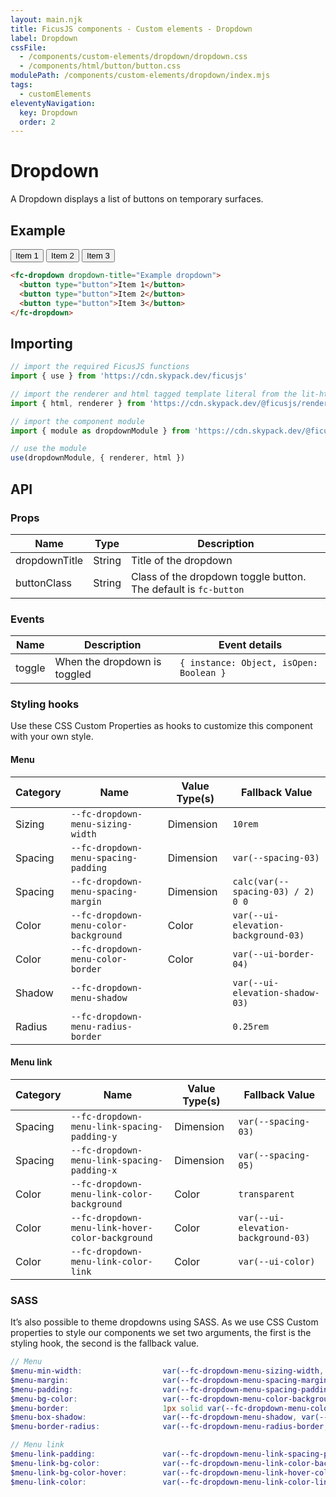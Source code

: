 ```yaml
---
layout: main.njk
title: FicusJS components - Custom elements - Dropdown
label: Dropdown
cssFile:
  - /components/custom-elements/dropdown/dropdown.css
  - /components/html/button/button.css
modulePath: /components/custom-elements/dropdown/index.mjs
tags:
  - customElements
eleventyNavigation:
  key: Dropdown
  order: 2
---
```

# Dropdown

A Dropdown displays a list of buttons on temporary surfaces.

## Example

<div class="fd-component-container">
  <fc-dropdown dropdown-title="Example dropdown">
    <button type="button">Item 1</button>
    <button type="button">Item 2</button>
    <button type="button">Item 3</button>
  </fc-dropdown>
</div>

```html
<fc-dropdown dropdown-title="Example dropdown">
  <button type="button">Item 1</button>
  <button type="button">Item 2</button>
  <button type="button">Item 3</button>
</fc-dropdown>
```

## Importing

```js
// import the required FicusJS functions
import { use } from 'https://cdn.skypack.dev/ficusjs'

// import the renderer and html tagged template literal from the lit-html library
import { html, renderer } from 'https://cdn.skypack.dev/@ficusjs/renderers/lit-html'

// import the component module
import { module as dropdownModule } from 'https://cdn.skypack.dev/@ficusjs/components/custom-elements/dropdown'

// use the module
use(dropdownModule, { renderer, html })
```

## API

### Props

| Name | Type | Description |
| --- | --- | --- |
| dropdownTitle | String | Title of the dropdown  |
| buttonClass | String | Class of the dropdown toggle button. The default is `fc-button`  |

### Events

| Name | Description | Event details |
| --- | --- | --- |
| toggle | When the dropdown is toggled | `{ instance: Object, isOpen: Boolean }` |

### Styling hooks

Use these CSS Custom Properties as hooks to customize this component with your own style.

#### Menu

| Category | Name | Value Type(s) | Fallback Value
| --- | --- | --- | --- |
| Sizing | `--fc-dropdown-menu-sizing-width` | Dimension | `10rem` |
| Spacing | `--fc-dropdown-menu-spacing-padding` | Dimension | `var(--spacing-03)` |
| Spacing | `--fc-dropdown-menu-spacing-margin` | Dimension | `calc(var(--spacing-03) / 2) 0 0` |
| Color | `--fc-dropdown-menu-color-background` | Color | `var(--ui-elevation-background-03)` |
| Color | `--fc-dropdown-menu-color-border` | Color | `var(--ui-border-04)` |
| Shadow | `--fc-dropdown-menu-shadow` | | `var(--ui-elevation-shadow-03)` |
| Radius | `--fc-dropdown-menu-radius-border` | | `0.25rem` |

#### Menu link

| Category | Name | Value Type(s) | Fallback Value
| --- | --- | --- | --- |
| Spacing | `--fc-dropdown-menu-link-spacing-padding-y` | Dimension | `var(--spacing-03)` |
| Spacing | `--fc-dropdown-menu-link-spacing-padding-x` | Dimension | `var(--spacing-05)` |
| Color | `--fc-dropdown-menu-link-color-background` | Color | `transparent` |
| Color | `--fc-dropdown-menu-link-hover-color-background` | Color | `var(--ui-elevation-background-03)` |
| Color | `--fc-dropdown-menu-link-color-link` | Color | `var(--ui-color)` |

### SASS

It’s also possible to theme dropdowns using SASS. As we use CSS Custom properties to style our components we set two arguments, the first is the styling hook, the second is the fallback value.

```scss
// Menu
$menu-min-width:                  var(--fc-dropdown-menu-sizing-width, 10rem);
$menu-margin:                     var(--fc-dropdown-menu-spacing-margin, calc(var(--spacing-03) / 2) 0 0);
$menu-padding:                    var(--fc-dropdown-menu-spacing-padding, var(--spacing-03) 0);
$menu-bg-color:                   var(--fc-dropdown-menu-color-background, var(--ui-elevation-background-02));
$menu-border:                     1px solid var(--fc-dropdown-menu-color-border, var(--ui-border-03));
$menu-box-shadow:                 var(--fc-dropdown-menu-shadow, var(--ui-elevation-shadow-02));
$menu-border-radius:              var(--fc-dropdown-menu-radius-border, 0.25rem);

// Menu link
$menu-link-padding:               var(--fc-dropdown-menu-link-spacing-padding-y, var(--spacing-03)) var(--fc-dropdown-menu-link-spacing-padding-x, var(--spacing-05));
$menu-link-bg-color:              var(--fc-dropdown-menu-link-color-background, transparent);
$menu-link-bg-color-hover:        var(--fc-dropdown-menu-link-hover-color-background, var(--ui-elevation-background-03));
$menu-link-color:                 var(--fc-dropdown-menu-link-color-link, var(--ui-color));
```